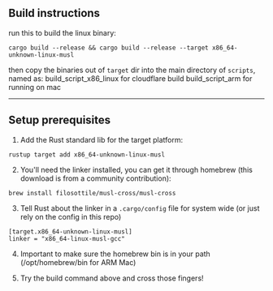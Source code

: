 ## Build instructions

run this to build the linux binary:

```
cargo build --release && cargo build --release --target x86_64-unknown-linux-musl
```

then copy the binaries out of `target` dir into the main directory of `scripts`, named as:
build_script_x86_linux for cloudflare build
build_script_arm for running on mac

---

## Setup prerequisites

1. Add the Rust standard lib for the target platform:

```
rustup target add x86_64-unknown-linux-musl
```

2. You'll need the linker installed, you can get it through homebrew (this download is from a community contribution):

```
brew install filosottile/musl-cross/musl-cross
```

3. Tell Rust about the linker in a `.cargo/config` file for system wide (or just rely on the config in this repo)

```
[target.x86_64-unknown-linux-musl]
linker = "x86_64-linux-musl-gcc"
```

4. Important to make sure the homebrew bin is in your path (/opt/homebrew/bin for ARM Mac)

5. Try the build command above and cross those fingers!
